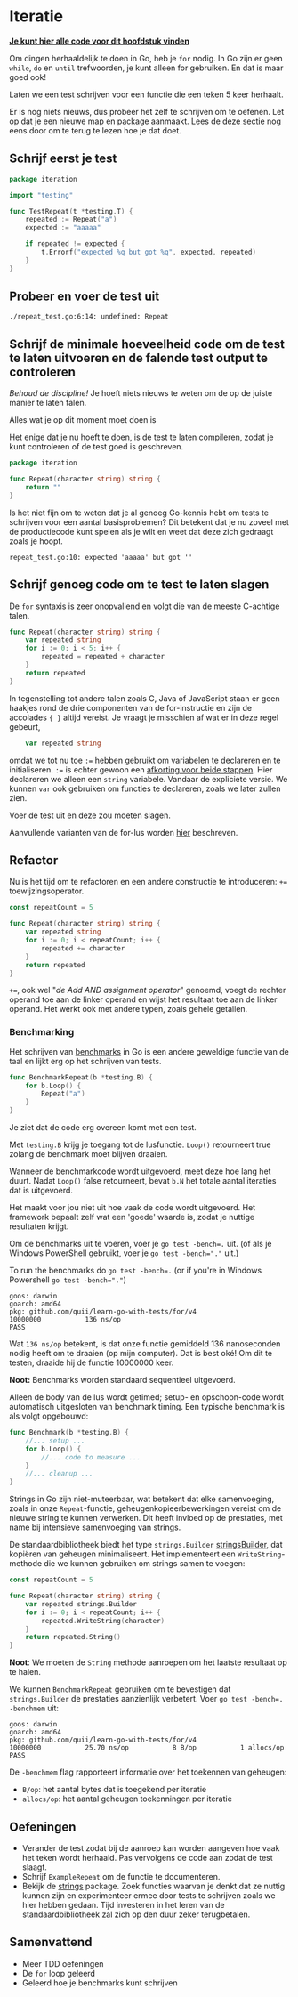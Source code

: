 # Iteratie

[**Je kunt hier alle code voor dit hoofdstuk vinden**](https://github.com/quii/learn-go-with-tests/tree/main/for)

Om dingen herhaaldelijk te doen in Go, heb je `for` nodig. In Go zijn er geen `while`, `do` en `until` trefwoorden, je kunt alleen for gebruiken. En dat is maar goed ook!

Laten we een test schrijven voor een functie die een teken 5 keer herhaalt.

Er is nog niets nieuws, dus probeer het zelf te schrijven om te oefenen. Let op dat je een nieuwe map en package aanmaakt. Lees de [deze sectie](integers.md#schrijf-eerst-je-test) nog eens door om te terug te lezen hoe je dat doet.

## Schrijf eerst je test

```go
package iteration

import "testing"

func TestRepeat(t *testing.T) {
	repeated := Repeat("a")
	expected := "aaaaa"

	if repeated != expected {
		t.Errorf("expected %q but got %q", expected, repeated)
	}
}
```

## Probeer en voer de test uit

`./repeat_test.go:6:14: undefined: Repeat`

## Schrijf de minimale hoeveelheid code om de test te laten uitvoeren en de falende test output te controleren

_Behoud de discipline!_ Je hoeft niets nieuws te weten om de op de juiste manier te laten falen.

Alles wat je op dit moment moet doen is&#x20;

Het enige dat je nu hoeft te doen, is de test te laten compileren, zodat je kunt controleren of de test goed is geschreven.

```go
package iteration

func Repeat(character string) string {
	return ""
}
```

Is het niet fijn om te weten dat je al genoeg Go-kennis hebt om tests te schrijven voor een aantal basisproblemen? Dit betekent dat je nu zoveel met de productiecode kunt spelen als je wilt en weet dat deze zich gedraagt zoals je hoopt.

`repeat_test.go:10: expected 'aaaaa' but got ''`

## Schrijf genoeg code om te test te laten slagen

De `for` syntaxis is zeer onopvallend en volgt die van de meeste C-achtige talen.

```go
func Repeat(character string) string {
	var repeated string
	for i := 0; i < 5; i++ {
		repeated = repeated + character
	}
	return repeated
}
```

In tegenstelling tot andere talen zoals C, Java of JavaScript staan er geen haakjes rond de drie componenten van de for-instructie en zijn de accolades `{ }` altijd vereist. Je vraagt je misschien af wat er in deze regel gebeurt,

```go
	var repeated string
```

omdat we tot nu toe `:=` hebben gebruikt om variabelen te declareren en te initialiseren. `:=` is echter gewoon een [afkorting voor beide stappen](https://gobyexample.com/variables). Hier declareren we alleen een `string` variabele. Vandaar de expliciete versie. We kunnen `var` ook gebruiken om functies te declareren, zoals we later zullen zien.

Voer de test uit en deze zou moeten slagen.

Aanvullende varianten van de for-lus worden [hier](https://gobyexample.com/for) beschreven.

## Refactor

Nu is het tijd om te refactoren en een andere constructie te introduceren: `+=` toewijzingsoperator.

```go
const repeatCount = 5

func Repeat(character string) string {
	var repeated string
	for i := 0; i < repeatCount; i++ {
		repeated += character
	}
	return repeated
}
```

`+=`, ook wel "_de Add AND assignment operator_" genoemd, voegt de rechter operand toe aan de linker operand en wijst het resultaat toe aan de linker operand. Het werkt ook met andere typen, zoals gehele getallen.

### Benchmarking

Het schrijven van [benchmarks](https://golang.org/pkg/testing/#hdr-Benchmarks) in Go is een andere geweldige functie van de taal en lijkt erg op het schrijven van tests.

```go
func BenchmarkRepeat(b *testing.B) {
	for b.Loop() {
		Repeat("a")
	}
}
```

Je ziet dat de code erg overeen komt met een test.

Met `testing.B` krijg je toegang tot de lusfunctie. `Loop()` retourneert true zolang de benchmark moet blijven draaien.

Wanneer de benchmarkcode wordt uitgevoerd, meet deze hoe lang het duurt. Nadat `Loop()` false retourneert, bevat `b.N` het totale aantal iteraties dat is uitgevoerd.

Het maakt voor jou niet uit hoe vaak de code wordt uitgevoerd. Het framework bepaalt zelf wat een 'goede' waarde is, zodat je nuttige resultaten krijgt.

Om de benchmarks uit te voeren, voer je `go test -bench=.` uit. (of als je Windows PowerShell gebruikt, voer je `go test -bench="."` uit.)

To run the benchmarks do `go test -bench=.` (or if you're in Windows Powershell `go test -bench="."`)

```
goos: darwin
goarch: amd64
pkg: github.com/quii/learn-go-with-tests/for/v4
10000000           136 ns/op
PASS
```

Wat `136 ns/op` betekent, is dat onze functie gemiddeld 136 nanoseconden nodig heeft om te draaien (op mijn computer). Dat is best oké! Om dit te testen, draaide hij de functie 10000000 keer.

**Noot:** Benchmarks worden standaard sequentieel uitgevoerd.

Alleen de body van de lus wordt getimed; setup- en opschoon-code wordt automatisch uitgesloten van benchmark timing. Een typische benchmark is als volgt opgebouwd:

```go
func Benchmark(b *testing.B) {
	//... setup ...
	for b.Loop() {
		//... code to measure ...
	}
	//... cleanup ...
}
```

Strings in Go zijn niet-muteerbaar, wat betekent dat elke samenvoeging, zoals in onze `Repeat`-functie, geheugenkopieerbewerkingen vereist om de nieuwe string te kunnen verwerken. Dit heeft invloed op de prestaties, met name bij intensieve samenvoeging van strings.

De standaardbibliotheek biedt het type `strings.Builder` [stringsBuilder](https://pkg.go.dev/strings#Builder), dat kopiëren van geheugen minimaliseert. Het implementeert een `WriteString`-methode die we kunnen gebruiken om strings samen te voegen:

```go
const repeatCount = 5

func Repeat(character string) string {
	var repeated strings.Builder
	for i := 0; i < repeatCount; i++ {
		repeated.WriteString(character)
	}
	return repeated.String()
}
```

**Noot**: We moeten de `String` methode aanroepen om het laatste resultaat op te halen.

We kunnen `BenchmarkRepeat` gebruiken om te bevestigen dat `strings.Builder` de prestaties aanzienlijk verbetert. Voer `go test -bench=. -benchmem` uit:

```
goos: darwin
goarch: amd64
pkg: github.com/quii/learn-go-with-tests/for/v4
10000000           25.70 ns/op           8 B/op           1 allocs/op
PASS
```

De `-benchmem` flag rapporteert informatie over het toekennen van geheugen:

* `B/op`: het aantal bytes dat is toegekend per iteratie
* `allocs/op`: het aantal geheugen toekenningen per iteratie

## Oefeningen

* Verander de test zodat bij de aanroep kan worden aangeven hoe vaak het teken wordt herhaald. Pas vervolgens de code aan zodat de test slaagt.
* Schrijf `ExampleRepeat` om de functie te documenteren.
* Bekijk de [strings](https://golang.org/pkg/strings) package. Zoek functies waarvan je denkt dat ze nuttig kunnen zijn en experimenteer ermee door tests te schrijven zoals we hier hebben gedaan. Tijd investeren in het leren van de standaardbibliotheek zal zich op den duur zeker terugbetalen.

## Samenvattend

* Meer TDD oefeningen
* De `for` loop geleerd&#x20;
* Geleerd hoe je benchmarks kunt schrijven
